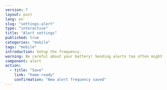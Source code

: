 ```yaml
---
version: 7
layout: post
lang: en
slug: "settings-alert"
type: "interactive"
title: "Alert settings"
published: true
categories: "mobile"
tags: "mobile"
introduction: Setup the frequency. 
warning: Be careful about your battery! Sending alerts too often might drain your battery.
component: alert
action:
  - title: "Save"
    link: "home-ready"
    confirmation: "New alert frequency saved"
---
```

